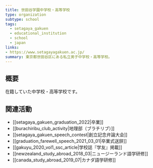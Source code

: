 ```yaml
---
title: 世田谷学園中学校・高等学校
type: organization
subtype: school
tags:
  - setagaya_gakuen
  - educational_institution
  - school
  - japan
links:
- https://www.setagayagakuen.ac.jp/
summary: 東京都世田谷区にある私立男子中学校・高等学校。
---
```

## 概要
在籍していた中学校・高等学校です。

## 関連活動
- [[setagaya_gakuen_graduation_2022|卒業]]
- [[burachiribu_club_activity|地理部（ブラチリブ）]]
- [[setagaya_gakuen_speech_contest|創立記念弁論大会]]
- [[graduation_farewell_speech_2021_03_01|卒業式送辞]]
- [[gakuyu_2020_vol1_ssc_article|学校誌『学友』掲載]]
- [[newzealand_study_abroad_2018_03|ニュージーランド語学研修]]
- [[canada_study_abroad_2019_07|カナダ語学研修]] 